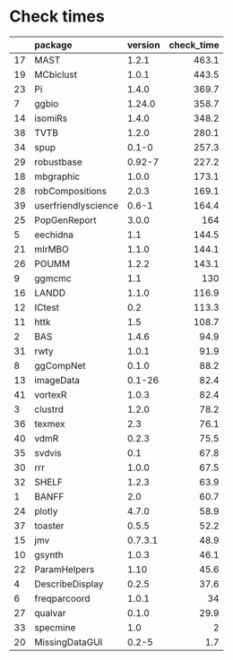 # Check times

|   |package             |version | check_time|
|:--|:-------------------|:-------|----------:|
|17 |MAST                |1.2.1   |      463.1|
|19 |MCbiclust           |1.0.1   |      443.5|
|23 |Pi                  |1.4.0   |      369.7|
|7  |ggbio               |1.24.0  |      358.7|
|14 |isomiRs             |1.4.0   |      348.2|
|38 |TVTB                |1.2.0   |      280.1|
|34 |spup                |0.1-0   |      257.3|
|29 |robustbase          |0.92-7  |      227.2|
|18 |mbgraphic           |1.0.0   |      173.1|
|28 |robCompositions     |2.0.3   |      169.1|
|39 |userfriendlyscience |0.6-1   |      164.4|
|25 |PopGenReport        |3.0.0   |        164|
|5  |eechidna            |1.1     |      144.5|
|21 |mlrMBO              |1.1.0   |      144.1|
|26 |POUMM               |1.2.2   |      143.1|
|9  |ggmcmc              |1.1     |        130|
|16 |LANDD               |1.1.0   |      116.9|
|12 |ICtest              |0.2     |      113.3|
|11 |httk                |1.5     |      108.7|
|2  |BAS                 |1.4.6   |       94.9|
|31 |rwty                |1.0.1   |       91.9|
|8  |ggCompNet           |0.1.0   |       88.2|
|13 |imageData           |0.1-26  |       82.4|
|41 |vortexR             |1.0.3   |       82.4|
|3  |clustrd             |1.2.0   |       78.2|
|36 |texmex              |2.3     |       76.1|
|40 |vdmR                |0.2.3   |       75.5|
|35 |svdvis              |0.1     |       67.8|
|30 |rrr                 |1.0.0   |       67.5|
|32 |SHELF               |1.2.3   |       63.9|
|1  |BANFF               |2.0     |       60.7|
|24 |plotly              |4.7.0   |       58.9|
|37 |toaster             |0.5.5   |       52.2|
|15 |jmv                 |0.7.3.1 |       48.9|
|10 |gsynth              |1.0.3   |       46.1|
|22 |ParamHelpers        |1.10    |       45.6|
|4  |DescribeDisplay     |0.2.5   |       37.6|
|6  |freqparcoord        |1.0.1   |         34|
|27 |qualvar             |0.1.0   |       29.9|
|33 |specmine            |1.0     |          2|
|20 |MissingDataGUI      |0.2-5   |        1.7|


